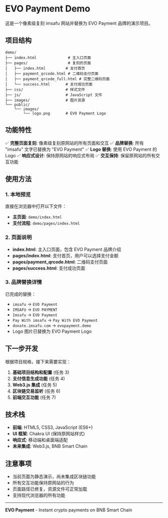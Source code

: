 # EVO Payment Demo

这是一个像素级复刻 imsafu 网站并替换为 EVO Payment 品牌的演示项目。

## 项目结构

```
demo/
├── index.html              # 主入口页面
├── pages/                  # 复刻的页面
│   ├── index.html         # 支付首页
│   ├── payment_qrcode.html # 二维码支付页面
│   ├── payment_qrcode_full.html # 完整二维码页面
│   └── success.html       # 支付成功页面
├── css/                   # 样式文件
├── js/                    # JavaScript 文件
├── images/                # 图片资源
└── public/
    └── images/
        └── logo.png       # EVO Payment Logo
```

## 功能特性

✅ **完整页面复刻**: 像素级复刻原网站的所有页面和交互
✅ **品牌替换**: 所有 "imsafu" 文字已替换为 "EVO Payment"
✅ **Logo 替换**: 使用 EVO Payment 的 Logo
✅ **响应式设计**: 保持原网站的响应式布局
✅ **交互保持**: 保留原网站的所有交互功能

## 使用方法

### 1. 本地预览

直接在浏览器中打开以下文件：

- **主页面**: `demo/index.html`
- **支付流程**: `demo/pages/index.html`

### 2. 页面说明

- **index.html**: 主入口页面，包含 EVO Payment 品牌介绍
- **pages/index.html**: 支付首页，用户可以选择支付金额
- **pages/payment_qrcode.html**: 二维码支付页面
- **pages/success.html**: 支付成功页面

### 3. 品牌替换详情

已完成的替换：
- `imsafu` → `EVO Payment`
- `IMSAFU` → `EVO PAYMENT`
- `Imsafu` → `EVO Payment`
- `Pay With imsafu` → `Pay With EVO Payment`
- `donate.imsafu.com` → `evopayment.demo`
- Logo 图片已替换为 EVO Payment Logo

## 下一步开发

根据项目规格，接下来需要实现：

1. **基础项目结构和配置** (任务 3)
2. **支付信息生成功能** (任务 4)
3. **Web3.js 集成** (任务 5)
4. **区块链交易监听** (任务 6)
5. **前端交互功能** (任务 7)

## 技术栈

- **前端**: HTML5, CSS3, JavaScript (ES6+)
- **UI 框架**: Chakra UI (保持原网站样式)
- **响应式**: 移动端和桌面端适配
- **未来集成**: Web3.js, BNB Smart Chain

## 注意事项

- 当前页面为静态演示，尚未集成区块链功能
- 所有交互功能保持原网站的行为
- 页面路径已修复，资源文件可正常加载
- 支持现代浏览器的所有功能

---

**EVO Payment** - Instant crypto payments on BNB Smart Chain